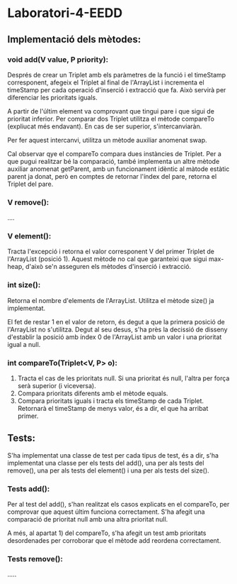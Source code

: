 # Laboratori-4-EEDD

## Implementació dels mètodes:

### void add(V value, P priority):

Després de crear un Triplet amb els paràmetres de la funció i el timeStamp corresponent, afegeix el Triplet al final de l'ArrayList i incrementa el timeStamp per cada operació d'inserció i extracció que fa. Això servirà per diferenciar les prioritats iguals.

A partir de l'últim element va comprovant que tingui pare i que sigui de prioritat inferior. Per comparar dos Triplet utilitza el mètode compareTo (expliucat més endavant). En cas de ser superior, s'intercanviaràn.

Per fer aquest intercanvi, utilitza un mètode auxiliar anomenat swap.

Cal observar qye el compareTo compara dues instàncies de Triplet. Per a que pugui realitzar bé la comparació, també implementa un altre mètode auxiliar anomenat getParent, amb un funcionament idèntic al màtode estàtic parent ja donat, però en comptes de retornar l'índex del pare, retorna el Triplet del pare.

### V remove():

....

### V element():

Tracta l'excepció i retorna el valor corresponent V del primer Triplet de l'ArrayList (posició 1). Aquest mètode no cal que garanteixi que sigui max-heap, d'això se'n asseguren els mètodes d'inserció i extracció.

### int size():

Retorna el nombre d'elements de l'ArrayList. Utilitza el mètode size() ja implementat.

El fet de restar 1 en el valor de retorn, és degut a que la primera posició de l'ArrayList no s'utilitza. Degut al seu desus, s'ha près la decissió de disseny d'establir la posició amb índex 0 de l'ArrayList amb un valor i una prioritat igual a null.

### int compareTo(Triplet<V, P> o):

1) Tracta el cas de les prioritats null. Si una prioritat és null, l'altra per força serà superior (i viceversa).
2) Compara prioritats diferents amb el mètode equals.
3) Compara prioritats iguals i tracta els timeStamp de cada Triplet. Retornarà el timeStamp de menys valor, és a dir, el que ha arribat primer.

## Tests:

S'ha implementat una classe de test per cada tipus de test, és a dir, s'ha implementat una classe per els tests del add(), una per als tests del remove(), una per als tests del element() i una per als tests del size().

### Tests add():

Per al test del add(), s'han realitzat els casos explicats en el compareTo, per comprovar que aquest últim funciona correctament. S'ha afegit una comparació de prioritat null amb una altra prioritat null.

A més, al apartat 1) del compareTo, s'ha afegit un test amb prioritats desordenades per corroborar que el mètode add reordena correctament.

### Tests remove():

.....
